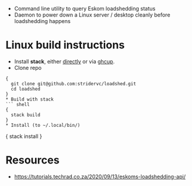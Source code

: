 * Command line utility to query Eskom loadshedding status
* Daemon to power down a Linux server / desktop cleanly before loadshedding happens

Linux build instructions
========================
* Install **stack**, either [directly](https://docs.haskellstack.org/en/stable/README/#how-to-install) or via [ghcup](https://www.haskell.org/ghcup/).
* Clone repo
``` shell
{
  git clone git@github.com:stridervc/loadshed.git
  cd loadshed
}
* Build with stack
``` shell
{
  stack build
}
* Install (to ~/.local/bin/)
```
{
  stack install
}

Resources
=========
* https://tutorials.techrad.co.za/2020/09/13/eskoms-loadshedding-api/
